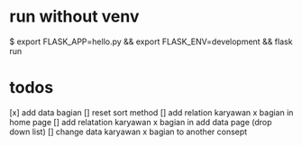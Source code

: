 # run without venv

\$ export FLASK_APP=hello.py && export FLASK_ENV=development && flask run

# todos

[x] add data bagian
[] reset sort method
[] add relation karyawan x bagian in home page
[] add relatation karyawan x bagian in add data page (drop down list)
[] change data karyawan x bagian to another consept
